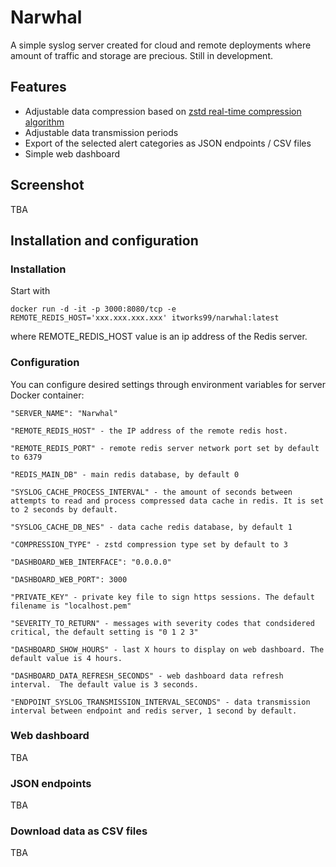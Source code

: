 # Narwhal

A simple syslog server created for cloud and remote deployments where amount of traffic and storage are precious. Still in development.

## Features

- Adjustable data compression based on [zstd real-time compression algorithm](https://facebook.github.io/zstd/)
- Adjustable data transmission periods
- Export of the selected alert categories as JSON endpoints / CSV files
- Simple web dashboard

## Screenshot

TBA

## Installation and configuration

### Installation

Start with

    docker run -d -it -p 3000:8080/tcp -e REMOTE_REDIS_HOST='xxx.xxx.xxx.xxx' itworks99/narwhal:latest

where REMOTE_REDIS_HOST value is an ip address of the Redis server.

### Configuration

You can configure desired settings through environment variables for server Docker container:

    "SERVER_NAME": "Narwhal"
    
    "REMOTE_REDIS_HOST" - the IP address of the remote redis host. 
    
    "REMOTE_REDIS_PORT" - remote redis server network port set by default to 6379

    "REDIS_MAIN_DB" - main redis database, by default 0
    
    "SYSLOG_CACHE_PROCESS_INTERVAL" - the amount of seconds between attempts to read and process compressed data cache in redis. It is set to 2 seconds by default.
    
    "SYSLOG_CACHE_DB_NES" - data cache redis database, by default 1
    
    "COMPRESSION_TYPE" - zstd compression type set by default to 3
    
    "DASHBOARD_WEB_INTERFACE": "0.0.0.0"
    
    "DASHBOARD_WEB_PORT": 3000
    
    "PRIVATE_KEY" - private key file to sign https sessions. The default filename is "localhost.pem"
    
    "SEVERITY_TO_RETURN" - messages with severity codes that condsidered critical, the default setting is "0 1 2 3"
    
    "DASHBOARD_SHOW_HOURS" - last X hours to display on web dashboard. The default value is 4 hours.
    
    "DASHBOARD_DATA_REFRESH_SECONDS" - web dashboard data refresh interval.  The default value is 3 seconds.
    
    "ENDPOINT_SYSLOG_TRANSMISSION_INTERVAL_SECONDS" - data transmission interval between endpoint and redis server, 1 second by default.

### Web dashboard

TBA

### JSON endpoints

TBA

### Download data as CSV files

TBA
